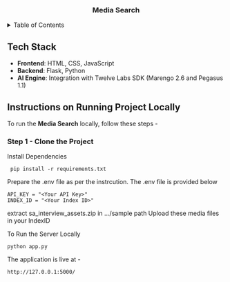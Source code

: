 <br />
<div align="center">
  <h3 align="center">Media Search</h3>
</div>

<details>
  <summary>Table of Contents</summary>
  <ol>
    <li><a href="#tech-stack">Tech Stack</a></li>
    <li><a href="#instructions-on-running-project-locally">Instructions on Running Project Locally</a></li>
    <li><a href="#use-cases">Use Cases</a></li>
    <li><a href="#feedback">Feedback</a></li>
  </ol>
</details>

## Tech Stack

- **Frontend**: HTML, CSS, JavaScript
- **Backend**: Flask, Python
- **AI Engine**: Integration with Twelve Labs SDK (Marengo 2.6 and Pegasus 1.1)

## Instructions on Running Project Locally

To run the **Media Search** locally, follow these steps -

### Step 1 - Clone the Project

Install Dependencies

``` 
 pip install -r requirements.txt
```

Prepare the .env file as per the instrcution. The .env file is provided below

```
API_KEY = "<Your API Key>"
INDEX_ID = "<Your Index ID>"
```
extract sa_interview_assets.zip in .../sample path
Upload these media files in your IndexID

To Run the Server Locally

```
python app.py
```

The application is live at -

```
http://127.0.0.1:5000/
```
